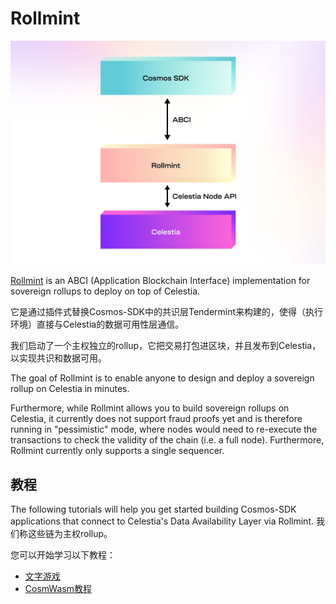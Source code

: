 # Rollmint

![rollmint](/img/rollmint.png)

[Rollmint](https://github.com/celestiaorg/rollmint) is an ABCI (Application Blockchain Interface) implementation for sovereign rollups to deploy on top of Celestia.

它是通过插件式替换Cosmos-SDK中的共识层Tendermint来构建的，使得（执行环境）直接与Celestia的数据可用性层通信。

我们启动了一个主权独立的rollup，它把交易打包进区块，并且发布到Celestia，以实现共识和数据可用。

The goal of Rollmint is to enable anyone to design and deploy a sovereign rollup on Celestia in minutes.

Furthermore, while Rollmint allows you to build sovereign rollups on Celestia, it currently does not support fraud proofs yet and is therefore running in "pessimistic" mode, where nodes would need to re-execute the transactions to check the validity of the chain (i.e. a full node). Furthermore, Rollmint currently only supports a single sequencer.

## 教程

The following tutorials will help you get started building Cosmos-SDK applications that connect to Celestia's Data Availability Layer via Rollmint. 我们称这些链为主权rollup。

您可以开始学习以下教程：

- [文字游戏](./wordle.md)
- [CosmWasm教程](./cosmwasm.md)
